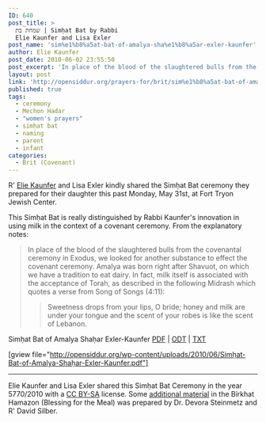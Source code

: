 ```yaml
---
ID: 640
post_title: >
  שמחת בת | Simḥat Bat by Rabbi
  Elie Kaunfer and Lisa Exler
post_name: 'sim%e1%b8%a5at-bat-of-amalya-sha%e1%b8%a5ar-exler-kaunfer'
author: Elie Kaunfer
post_date: 2010-06-02 23:55:50
post_excerpt: 'In place of the blood of the slaughtered bulls from the covenantal ceremony in Exodus, we looked for another substance to effect the covenant ceremony. Amalya was born right after Shavuot, on which we have a tradition to eat dairy. In fact, milk itself is associated with the acceptance of Torah, as described in the following Midrash which quotes a verse from Song of Songs (4:11): "Sweetness drops from your lips, O bride; honey and milk are under your tongue and the scent of your robes is like the scent of Lebanon."'
layout: post
link: 'http://opensiddur.org/prayers-for/brit/sim%e1%b8%a5at-bat-of-amalya-sha%e1%b8%a5ar-exler-kaunfer/'
published: true
tags:
  - ceremony
  - Mechon Hadar
  - "women's prayers"
  - simḥat bat
  - naming
  - parent
  - infant
categories:
  - Brit (Covenant)
---
```

<div class="english">
R' <a href="http://www.mechonhadar.org/staff?p_p_id=101_INSTANCE_m84P&amp;p_p_lifecycle=0&amp;p_p_state=normal&amp;p_p_mode=view&amp;p_p_col_id=column-3&amp;p_p_col_count=1&amp;_101_INSTANCE_m84P_struts_action=%2Fasset_publisher%2Fview_content&amp;_101_INSTANCE_m84P_urlTitle=rabbi-elie-kaunfer&amp;_101_INSTANCE_m84P_type=content&amp;redirect=%2Fstaff">Elie Kaunfer</a> and Lisa Exler kindly shared the Simḥat Bat ceremony they prepared for their daughter this past Monday, May 31st, at Fort Tryon Jewish Center.

This Simḥat Bat is really distinguished by Rabbi Kaunfer's innovation in using milk in the context of a covenant ceremony. From the explanatory notes:
<blockquote>In place of the blood of the slaughtered bulls from the covenantal ceremony in Exodus, we looked for another substance to effect the covenant ceremony. Amalya was born right after Shavuot, on which we have a tradition to eat dairy. In fact, milk itself is associated with the acceptance of Torah, as described in the following Midrash which quotes a verse from Song of Songs (4:11):
<blockquote>Sweetness drops from your lips, O bride; honey and milk are under your tongue and the scent of your robes is like the scent of Lebanon.</blockquote>
</blockquote>
Simḥat Bat of Amalya Shaḥar Exler-Kaunfer <a class="pdf" href="http://opensiddur.org/wp-content/uploads/2010/06/Simḥat-Bat-of-Amalya-Shaḥar-Exler-Kaunfer.pdf">PDF</a> | <a class="download" href="http://opensiddur.org/wp-content/uploads/2010/06/Simḥat-Bat-of-Amalya-Shaḥar-Exler-Kaunfer.odt">ODT</a> | <a class="download" href="http://opensiddur.org/wp-content/uploads/2010/06/Simḥat-Bat-of-Amalya-Shahar-Exler-Kaunfer-5.31.10.txt">TXT</a>
</div>


[gview file="http://opensiddur.org/wp-content/uploads/2010/06/Simḥat-Bat-of-Amalya-Shaḥar-Exler-Kaunfer.pdf"]



<hr />

Elie Kaunfer and Lisa Exler shared this Simḥat Bat Ceremony in the year 5770/2010 with a <a href="http://creativecommons.org/licenses/by-sa/3.0/">CC BY-SA</a> license. Some <a href="http://opensiddur.org/2010/08/sim%e1%b8%a5at-bat-by-steinmetz-and-silber/">additional material</a> in the Birkhat Hamazon (Blessing for the Meal) was prepared by Dr. Devora Steinmetz and R' David Silber.
